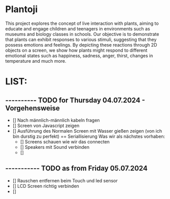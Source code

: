 # Plantoji

This project explores the concept of live interaction with plants, aiming to educate and engage children and teenagers in environments such as museums and biology classes in schools. Our objective is to demonstrate that plants can exhibit responses to various stimuli, suggesting that they possess emotions and feelings. By depicting these reactions through 2D objects on a screen, we show how plants might respond to different emotional states such as happiness, sadness, anger, thirst, changes in temperature and much more.


# LIST:

## ---------- TODO for Thursday 04.07.2024 - Vorgehensweise

- [] Nach männlich-männlich kabeln fragen
- [] Screen von Javascript zeigen
- [] Ausführung des Normalen Screen mit Wasser gießen zeigen (von ich bin durstig zu perfekt) == Seriallisierung
Was wir als nächstes vorhaben:
  - [] Screens schauen wie wir das connecten
  - [] Speakers mit Sound verbinden
  - [] 
  

## ----------- TODO as from Friday 05.07.2024

- [] Rauschen entfernen beim Touch und led sensor
- [] LCD Screen richtig verbinden
- [] 


